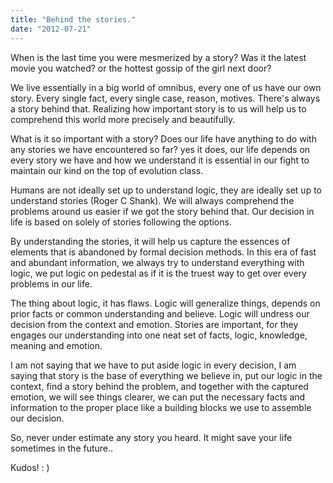 ```yaml
---
title: "Behind the stories."
date: "2012-07-21"
---
```


When is the last time you were mesmerized by a story? Was it the latest movie you watched? or the hottest gossip of the girl next door?

We live essentially in a big world of omnibus, every one of us have our own story. Every single fact, every single case, reason, motives. There's always a story behind that. Realizing how important story is to us will help us to comprehend this world more precisely and beautifully.

What is it so important with a story? Does our life have anything to do with any stories we have encountered so far? yes it does, our life depends on every story we have and how we understand it is essential in our fight to maintain our kind on the top of evolution class.

Humans are not ideally set up to understand logic, they are ideally set up to understand stories (Roger C Shank). We will always comprehend the problems around us easier if we got the story behind that. Our decision in life is based on solely of stories following the options.

By understanding the stories, it will help us capture the essences of elements that is abandoned by formal decision methods. In this era of fast and abundant information, we always try to understand everything with logic, we put logic on pedestal as if it is the truest way to get over every problems in our life.

The thing about logic, it has flaws. Logic will generalize things, depends on prior facts or common understanding and believe. Logic will undress our decision from the context and emotion. Stories are important, for they engages our understanding into one neat set of facts, logic, knowledge, meaning and emotion.

I am not saying that we have to put aside logic in every decision, I am saying that story is the base of everything we believe in, put our logic in the context, find a story behind the problem, and together with the captured emotion, we will see things clearer, we can put the necessary facts and information to the proper place like a building blocks we use to assemble our decision.

So, never under estimate any story you heard. It might save your life sometimes in the future..

Kudos! : )
